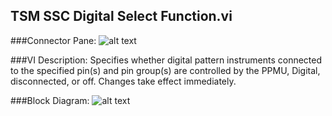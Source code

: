 ## **TSM SSC Digital Select Function.vi**
###Connector Pane:
![alt text](/Instrument%20Control/Digital/Configuration/TSM%20SSC%20Digital%20Select%20Function.vic.png "TSM SSC Digital Select Function.vi connector pane")

###VI Description:
Specifies whether digital pattern instruments connected to the specified pin(s) and pin group(s) are controlled by the PPMU, Digital, disconnected, or off. Changes take effect immediately.

###Block Diagram:
![alt text](/Instrument%20Control/Digital/Configuration/TSM%20SSC%20Digital%20Select%20Function.vid.png "TSM SSC Digital Select Function.vi block diagram")
